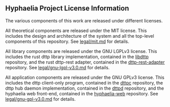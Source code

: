 ## Hyphaelia Project License Information

The various components of this work are released under different licenses.

All theoretical components are released under the MIT license. This includes the design and architecture of the system and all the top-level components of this repository. See [legal/mit.md](legal/mit.md) for details.

All library components are released under the GNU LGPLv3 license. This includes the rust dttp library implementation, contained in the [libdttp](https://github.com/kurotetsuka/libdttp) repository, and the rust dttp-rest adapter, contained in the [dttp-rest-adapter](https://github.com/kurotetsuka/dttp-rest-adapter) repository. See [legal/gnu-lgpl-v3.0.md](legal/gnu-lgpl-v3.0.md) for details.

All application components are released under the GNU GPLv3 license. This includes the dttp client-only program, contained in the [dttpc](https://github.com/kurotetsuka/dttpc) repository, the dttp hub daemon implementation, contained in the [dttpd](https://github.com/kurotetsuka/dttpd) repository, and the hyphaelia web front-end, contained in the [hyphaelia-web](https://github.com/kurotetsuka/hyphaelia-web) repository. See [legal/gnu-gpl-v3.0.md](legal/gnu-gpl-3.0.md) for details.
